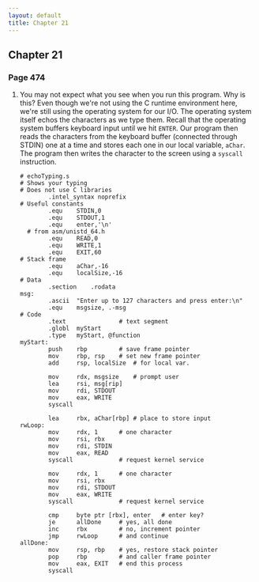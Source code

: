 ```yaml
---
layout: default
title: Chapter 21
---
```


## Chapter 21

### Page 474
1. You may not expect what you see when you run this program. Why is this? Even though we're not using the C runtime environment here, we're still using the operating system for our I/O. The operating system itself echos the characters as we type them. Recall that the operating system buffers keyboard input until we hit `ENTER`. Our program then reads the characters from the keyboard buffer (connected through STDIN) one at a time and stores each one in our local variable, `aChar`. The program then writes the character to the screen using a `syscall` instruction.
 
    ```
    # echoTyping.s
    # Shows your typing
    # Does not use C libraries
            .intel_syntax noprefix
    # Useful constants
            .equ    STDIN,0
            .equ    STDOUT,1
            .equ    enter,'\n'
      # from asm/unistd_64.h
            .equ    READ,0
            .equ    WRITE,1
            .equ    EXIT,60
    # Stack frame
            .equ    aChar,-16
            .equ    localSize,-16
    # Data
            .section    .rodata
    msg:
            .ascii  "Enter up to 127 characters and press enter:\n"
            .equ    msgsize, .-msg
    # Code
            .text               # text segment
            .globl  myStart
            .type   myStart, @function
    myStart:
            push    rbp         # save frame pointer
            mov     rbp, rsp    # set new frame pointer
            add     rsp, localSize  # for local var.

            mov     rdx, msgsize    # prompt user
            lea     rsi, msg[rip]
            mov     rdi, STDOUT
            mov     eax, WRITE
            syscall
            
            lea     rbx, aChar[rbp] # place to store input
    rwLoop:
            mov     rdx, 1      # one character
            mov     rsi, rbx
            mov     rdi, STDIN
            mov     eax, READ
            syscall             # request kernel service

            mov     rdx, 1      # one character
            mov     rsi, rbx
            mov     rdi, STDOUT
            mov     eax, WRITE
            syscall             # request kernel service

            cmp     byte ptr [rbx], enter   # enter key?
            je      allDone     # yes, all done
            inc     rbx         # no, increment pointer
            jmp     rwLoop      # and continue
    allDone:
            mov     rsp, rbp    # yes, restore stack pointer
            pop     rbp         # and caller frame pointer
            mov     eax, EXIT   # end this process
            syscall
    ```
